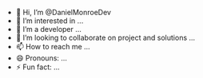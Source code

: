 - 👋 Hi, I’m @DanielMonroeDev
- 👀 I’m interested in ...
- 🌱 I’m a developer ...
- 💞️ I’m looking to collaborate on project and solutions ...
- 📫 How to reach me ...
- 😄 Pronouns: ...
- ⚡ Fun fact: ...

<!---
DanielMonroeDev/DanielMonroeDev is a ✨ special ✨ repository because its `README.md` (this file) appears on your GitHub profile.
You can click the Preview link to take a look at your changes.
--->
